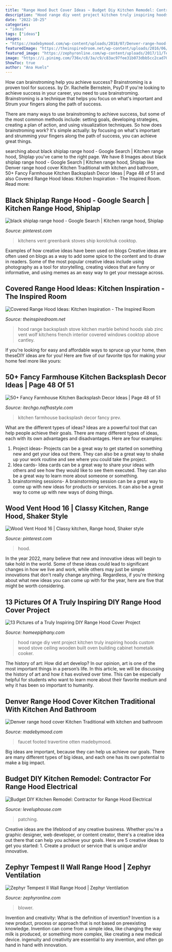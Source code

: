 ```yaml
---
title: "Range Hood Duct Cover Ideas ~ Budget Diy Kitchen Remodel: Contractor For Range Hood Electrical"
description: "Hood range diy vent project kitchen truly inspiring hoods custom wood stove ceiling wooden built oven building cabinet hometalk cooker"
date: "2022-10-25"
categories:
- "ideas"
tags: ["ideas"]
images:
- "https://madebymood.com/wp-content/uploads/2018/07/Denver-range-hood-cover-Kitchen-Traditional-with-stone-and-countertop-manufacturers-showrooms-annie-sloan-painted-cabinets.jpg"
featuredImage: "https://theinspiredroom.net/wp-content/uploads/2016/06/Zinc-Range-Hood-Marble-Backsplash-Kitchen-Design-by-Cantley-and-Company.jpg"
featured_image: "https://zephyronline.com/wp-content/uploads/2017/11/Tempest-II_2.jpg"
image: "https://i.pinimg.com/736x/c8/3a/c9/c83ac97fee31b073dbb5cc2cad702ad3.jpg"
ShowToc: true
author: "Ana Huels"
---
```



How can brainstroming help you achieve success?
Brainstroming is a proven tool for success. by Dr. Rachelle Bernstein, PsyD
If you're looking to achieve success in your career, you need to use brainstroming. Brainstroming is a technique that helps you focus on what's important and Strum your fingers along the path of success.

There are many ways to use brainstroming to achieve success, but some of the most common methods include: setting goals, developing strategies, creating a plan of action, and using visualization techniques. So how does brainstroming work? It's simple actually: by focusing on what's important and strumming your fingers along the path of success, you can achieve great things.

	

		
searching about black shiplap range hood - Google Search | Kitchen range hood, Shiplap you've came to the right page. We have 8 Images about black shiplap range hood - Google Search | Kitchen range hood, Shiplap like Denver range hood cover Kitchen Traditional with kitchen and bathroom, 50+ Fancy Farmhouse Kitchen Backsplash Decor Ideas | Page 48 of 51 and also Covered Range Hood Ideas: Kitchen Inspiration - The Inspired Room. Read more:
		
    
## Black Shiplap Range Hood - Google Search | Kitchen Range Hood, Shiplap

<img loading=lazy src="https://i.pinimg.com/736x/c8/3a/c9/c83ac97fee31b073dbb5cc2cad702ad3.jpg" onerror="this.onerror=null;this.src='https://tse1.mm.bing.net/th?id=OIP.DFTa7liGT-r6kMtNGQ27rgHaFj&amp;pid=15.1';" alt="black shiplap range hood - Google Search | Kitchen range hood, Shiplap">

_Source: pinterest.com_

>kitchens vent greenbank stoves ship korolchuk cooktop. 

	

Examples of how creative ideas have been used on blogs
Creative ideas are often used on blogs as a way to add some spice to the content and to draw in readers. Some of the most popular creative ideas include using photography as a tool for storytelling, creating videos that are funny or informative, and using memes as an easy way to get your message across.

    
## Covered Range Hood Ideas: Kitchen Inspiration - The Inspired Room

<img loading=lazy src="https://theinspiredroom.net/wp-content/uploads/2016/06/Zinc-Range-Hood-Marble-Backsplash-Kitchen-Design-by-Cantley-and-Company.jpg" onerror="this.onerror=null;this.src='https://tse2.mm.bing.net/th?id=OIP.-OIcW1J3T0OsghTP-KlsqQHaL3&amp;pid=15.1';" alt="Covered Range Hood Ideas: Kitchen Inspiration - The Inspired Room">

_Source: theinspiredroom.net_

>hood range backsplash stove kitchen marble behind hoods slab zinc vent wolf kitchens french interior covered windows cooktop above cantley. 

	

If you're looking for easy and affordable ways to spruce up your home, then theseDIY ideas are for you! Here are five of our favorite tips for making your home feel more like yours: 

    
## 50+ Fancy Farmhouse Kitchen Backsplash Decor Ideas | Page 48 Of 51

<img loading=lazy src="http://itechgo.com/wp-content/uploads/2018/04/Fancy-Farmhouse-Kitchen-Backsplash-Decor-Ideas-48.jpg" onerror="this.onerror=null;this.src='https://tse1.mm.bing.net/th?id=OIP.d3uXzkYE4esgnIVMP5b2UgHaLH&amp;pid=15.1';" alt="50+ Fancy Farmhouse Kitchen Backsplash Decor Ideas | Page 48 of 51">

_Source: itechgo.nafhastyle.com_

>kitchen farmhouse backsplash decor fancy prev. 

	

What are the different types of ideas?
Ideas are a powerful tool that can help people achieve their goals. There are many different types of ideas, each with its own advantages and disadvantages. Here are four examples: 
1. Project ideas- Projects can be a great way to get started on something new and get your idea out there. They can also be a great way to shake up your work routine and see where you could take the project. 
2. Idea cards- Idea cards can be a great way to share your ideas with others and see how they would like to see them executed. They can also be a great way to learn more about someone or something. 
3. brainstorming sessions- A brainstorming session can be a great way to come up with new ideas for products or services. It can also be a great way to come up with new ways of doing things.

    
## Wood Vent Hood 16 | Classy Kitchen, Range Hood, Shaker Style

<img loading=lazy src="https://i.pinimg.com/originals/b2/d1/4a/b2d14ae7141b0564722e55d714a5ed7a.jpg" onerror="this.onerror=null;this.src='https://tse2.mm.bing.net/th?id=OIP.RqSun1Q8B8sWCuIsDJeVxwHaJ4&amp;pid=15.1';" alt="Wood Vent Hood 16 | Classy kitchen, Range hood, Shaker style">

_Source: pinterest.com_

>hood. 

	

In the year 2022, many believe that new and innovative ideas will begin to take hold in the world. Some of these ideas could lead to significant changes in how we live and work, while others may just be simple innovations that don't really change anything. Regardless, if you're thinking about what new ideas you can come up with for the year, here are five that might be worth considering.

    
## 13 Pictures Of A Truly Inspiring DIY Range Hood Cover Project

<img loading=lazy src="http://www.homeepiphany.com/wp-content/uploads/2016/02/A-Truly-Inspiring-DIY-Range-Hood-Cover-Project-6.jpg" onerror="this.onerror=null;this.src='https://tse1.mm.bing.net/th?id=OIP.3sJwBa85iqfdn-vsEmR_2gHaLG&amp;pid=15.1';" alt="13 Pictures of a Truly Inspiring DIY Range Hood Cover Project">

_Source: homeepiphany.com_

>hood range diy vent project kitchen truly inspiring hoods custom wood stove ceiling wooden built oven building cabinet hometalk cooker. 

	

The history of art: How did art develop?
In our opinion, art is one of the most important things in a person’s life. In this article, we will be discussing the history of art and how it has evolved over time. This can be especially helpful for students who want to learn more about their favorite medium and why it has been so important to humanity.

    
## Denver Range Hood Cover Kitchen Traditional With Kitchen And Bathroom

<img loading=lazy src="https://madebymood.com/wp-content/uploads/2018/07/Denver-range-hood-cover-Kitchen-Traditional-with-stone-and-countertop-manufacturers-showrooms-annie-sloan-painted-cabinets.jpg" onerror="this.onerror=null;this.src='https://tse1.mm.bing.net/th?id=OIP.cxnC_OQsFRePomC0oZG66QHaJx&amp;pid=15.1';" alt="Denver range hood cover Kitchen Traditional with kitchen and bathroom">

_Source: madebymood.com_

>faucet footed travertine otten madebymood. 

	

Big ideas are important, because they can help us achieve our goals. There are many different types of big ideas, and each one has its own potential to make a big impact. 

    
## Budget DIY Kitchen Remodel: Contractor For Range Hood Electrical

<img loading=lazy src="https://leveluphouse.com/wp-content/uploads/2013/01/kitchen_rangehoodgap.jpg" onerror="this.onerror=null;this.src='https://tse2.mm.bing.net/th?id=OIP.8ZHtefC6fDko7sD7AuuhkwHaFj&amp;pid=15.1';" alt="Budget DIY Kitchen Remodel: Contractor for Range Hood Electrical">

_Source: leveluphouse.com_

>patching. 

	

Creative ideas are the lifeblood of any creative business. Whether you're a graphic designer, web developer, or content creator, there's a creative idea out there that can help you achieve your goals. Here are 5 creative ideas to get you started: 1. Create a product or service that is unique and/or innovative.

    
## Zephyr Tempest II Wall Range Hood | Zephyr Ventilation

<img loading=lazy src="https://zephyronline.com/wp-content/uploads/2017/11/Tempest-II_2.jpg" onerror="this.onerror=null;this.src='https://tse1.mm.bing.net/th?id=OIP.SXdwhuS-UudnJPe1n1lhogHaFj&amp;pid=15.1';" alt="Zephyr Tempest II Wall Range Hood | Zephyr Ventilation">

_Source: zephyronline.com_

>blower. 

	

Invention and creativity: What is the definition of invention?
Invention is a new product, process or approach that is not based on preexisting knowledge. Invention can come from a simple idea, like changing the way milk is produced, or something more complex, like creating a new medical device. ingenuity and creativity are essential to any invention, and often go hand in hand with innovation.

